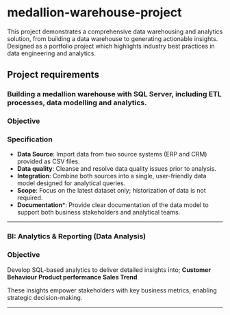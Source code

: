 # medallion-warehouse-project

This project demonstrates a comprehensive data warehousing and analytics solution, from building a data warehouse to generating actionable insights. Designed as a portfolio project which highlights industry best practices in data engineering and analytics.

## Project requirements

### Building a medallion warehouse with SQL Server, including ETL processes, data modelling and analytics.

### Objective

### Specification
- **Data Source**: Import data from two source systems (ERP and CRM) provided as CSV files.
-  **Data quality**: Cleanse and resolve data quality issues prior to analysis.
-  **Integration**: Combine both sources into a single, user-friendly data model designed for analytical queries.
-  **Scope**: Focus on the latest dataset only; historization of data is not required.
-  **Documentation***: Provide clear documentation of the data model to support both business stakeholders and analytical teams.

---

### BI: Analytics & Reporting (Data Analysis)

### Objective
Develop SQL-based analytics to deliver detailed insights into;
**Customer Behaviour**
**Product performance**
**Sales Trend**

These insights empower stakeholders with key business metrics, enabling strategic decision-making.

---
